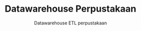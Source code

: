 <h1 align="center">Datawarehouse Perpustakaan</h1>
<p align="center">Datawarehouse ETL perpustakaan</p>
